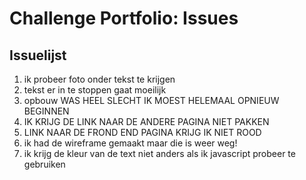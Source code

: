 # Challenge Portfolio: Issues

## Issuelijst

1. ik probeer foto onder tekst te krijgen 
2. tekst er in te stoppen gaat moeilijk 
3. opbouw WAS HEEL SLECHT IK MOEST HELEMAAL OPNIEUW BEGINNEN 
4. IK KRIJG DE LINK NAAR DE ANDERE PAGINA NIET PAKKEN 
5. LINK NAAR DE FROND END PAGINA KRIJG IK NIET ROOD 
6. ik had de wireframe gemaakt maar die is weer weg!
7. ik krijg de kleur van de text niet anders als ik javascript probeer te gebruiken 